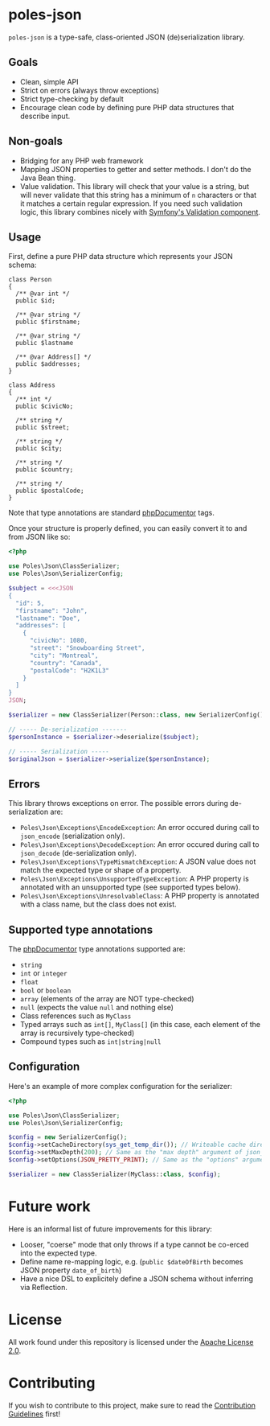 # poles-json

`poles-json` is a type-safe, class-oriented JSON (de)serialization library.

## Goals

* Clean, simple API
* Strict on errors (always throw exceptions)
* Strict type-checking by default
* Encourage clean code by defining pure PHP data structures that describe input.

## Non-goals

* Bridging for any PHP web framework
* Mapping JSON properties to getter and setter methods. I don't do the Java Bean thing.
* Value validation. This library will check that your value is a string, but will never validate that this string has a minimum of `n` characters or that it matches a certain regular expression. If you need such validation logic, this library combines nicely with [Symfony's Validation component](https://symfony.com/doc/current/validation.html).

## Usage

First, define a pure PHP data structure which represents your JSON schema:

```
class Person
{
  /** @var int */
  public $id;
  
  /** @var string */
  public $firstname;

  /** @var string */
  public $lastname

  /** @var Address[] */
  public $addresses;
}

class Address
{
  /** int */
  public $civicNo;

  /** string */
  public $street;

  /** string */
  public $city;

  /** string */
  public $country;

  /** string */
  public $postalCode;
}
```

Note that type annotations are standard [phpDocumentor](https://phpdoc.org) tags.

Once your structure is properly defined, you can easily convert it to and from JSON like so:

```php
<?php

use Poles\Json\ClassSerializer;
use Poles\Json\SerializerConfig;

$subject = <<<JSON
{
  "id": 5,
  "firstname": "John",
  "lastname": "Doe",
  "addresses": [
    {
      "civicNo": 1080,
      "street": "Snowboarding Street",
      "city": "Montreal",
      "country": "Canada",
      "postalCode": "H2K1L3"
    }
  ]
}
JSON;

$serializer = new ClassSerializer(Person::class, new SerializerConfig());

// ----- De-serialization -------
$personInstance = $serializer->deserialize($subject);

// ----- Serialization -----
$originalJson = $serializer->serialize($personInstance);
```

## Errors

This library throws exceptions on error. The possible errors during de-serialization are:

* `Poles\Json\Exceptions\EncodeException`: An error occured during call to `json_encode` (serialization only).
* `Poles\Json\Exceptions\DecodeException`: An error occured during call to `json_decode` (de-serialization only).
* `Poles\Json\Exceptions\TypeMismatchException`: A JSON value does not match the expected type or shape of a property.
* `Poles\Json\Exceptions\UnsupportedTypeException`: A PHP property is annotated with an unsupported type (see supported types below).
* `Poles\Json\Exceptions\UnresolvableClass`: A PHP property is annotated with a class name, but the class does not exist.

## Supported type annotations

The [phpDocumentor](https://docs.phpdoc.org/guides/types.html) type annotations supported are:

* `string`
* `int` or `integer`
* `float`
* `bool` or `boolean`
* `array` (elements of the array are NOT type-checked)
* `null` (expects the value `null` and nothing else)
* Class references such as `MyClass`
* Typed arrays such as `int[]`, `MyClass[]` (in this case, each element of the array is recursively type-checked)
* Compound types such as `int|string|null`

## Configuration

Here's an example of more complex configuration for the serializer:

```php
<?php

use Poles\Json\ClassSerializer;
use Poles\Json\SerializerConfig;

$config = new SerializerConfig();
$config->setCacheDirectory(sys_get_temp_dir()); // Writeable cache directory for production environments
$config->setMaxDepth(200); // Same as the "max depth" argument of json_encode
$config->setOptions(JSON_PRETTY_PRINT); // Same as the "options" argument of json_encode

$serializer = new ClassSerializer(MyClass::class, $config);

```

# Future work

Here is an informal list of future improvements for this library:

* Looser, "coerse" mode that only throws if a type cannot be co-erced into the expected type.
* Define name re-mapping logic, e.g. (`public $dateOfBirth` becomes JSON property `date_of_birth`)
* Have a nice DSL to explicitely define a JSON schema without inferring via Reflection.

# License

All work found under this repository is licensed under the [Apache License 2.0](LICENSE).

# Contributing

If you wish to contribute to this project, make sure to read the [Contribution Guidelines](CONTRIBUTING.md) first!

